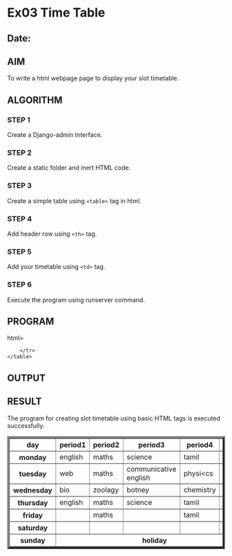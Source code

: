 # Ex03 Time Table
## Date:

## AIM
To write a html webpage page to display your slot timetable.

## ALGORITHM
### STEP 1
Create a Django-admin Interface.

### STEP 2
Create a static folder and inert HTML code.

### STEP 3
Create a simple table using ```<table>``` tag in html.

### STEP 4
Add header row using ```<th>``` tag.

### STEP 5
Add your timetable using ```<td>``` tag.

### STEP 6
Execute the program using runserver command.

## PROGRAM
html>
    <head>
        <title>table</title>
    </head>
    <table border="5px">
        <tr>
            <th>day</th>
            <th>period1</th>
            <th>period2</th>
            <th>period3</th>
            <th>period4</th>
            <th>period5</th>
        </tr>
        <tr>
            <th>monday</td>
            <td>english</td>
            <td>maths</td>
            <td>science</td>
            <td>tamil</td>
            <td>pet</td>
        </tr>
        <tr>
            <th>tuesday</td>
            <td>web</td>
            <td>maths</td>
            <td>communicative english</td>
            <td>physi<cs</td>
            <td>pet</td>
        </tr>
        <tr>
        <th>wednesday</td>
            <td>bio</td>
            <td>zoolagy</td>
            <td>botney</td>
            <td>chemistry</td>
            <td>pet</td>
        </tr>
        <tr>
        <th>thursday</td>
            <td>english</td>
            <td>maths</td>
            <td>science</td>
            <td>tamil</td>
            <td>pet</td>
         </tr>
         <tr>
            <th>friday</th>
            <td></td>
            <td>maths</td>
            <td></td>
            <td>tamil</td>
            <td>pet</td>
        </tr>
        <tr>
            <th>saturday</td>
            <td></td>
            <td></td>
            <td></td>
            <td></td>
            <td></td>
        </tr>
        <tr>
            <th>sunday</th>
            <th colspan="5">holiday</th>

        </tr>
    </table>
</html>


## OUTPUT


## RESULT
The program for creating slot timetable using basic HTML tags is executed successfully.
